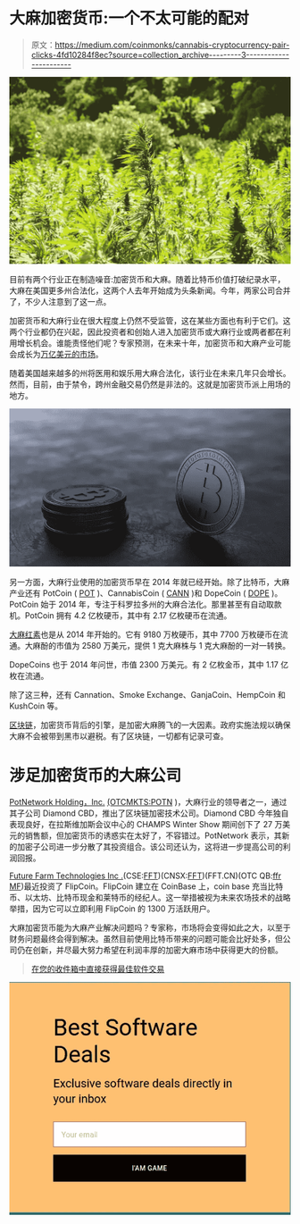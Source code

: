 # 大麻加密货币:一个不太可能的配对

> 原文：<https://medium.com/coinmonks/cannabis-cryptocurrency-pair-clicks-4fd10284f8ec?source=collection_archive---------3----------------------->

![](img/ed460dc6287f7d5fbed5c26ddabde73e.png)

目前有两个行业正在制造噪音:加密货币和大麻。随着比特币价值打破纪录水平，大麻在美国更多州合法化，这两个人去年开始成为头条新闻。今年，两家公司合并了，不少人注意到了这一点。

加密货币和大麻行业在很大程度上仍然不受监管，这在某些方面也有利于它们。这两个行业都仍在兴起，因此投资者和创始人进入加密货币或大麻行业或两者都在利用增长机会。谁能责怪他们呢？专家预测，在未来十年，加密货币和大麻产业可能会成长为[万亿美元的市场](https://finance.yahoo.com/news/potnetwork-holding-enter-world-fastest-100000006.html)。

随着美国越来越多的州将医用和娱乐用大麻合法化，该行业在未来几年只会增长。然而，目前，由于禁令，跨州金融交易仍然是非法的。这就是加密货币派上用场的地方。

![](img/eaa6f3139c43a6d14443b636fad6f6c9.png)

另一方面，大麻行业使用的加密货币早在 2014 年就已经开始。除了比特币，大麻产业还有 PotCoin ( [POT](https://coinmarketcap.com/currencies/potcoin/) )、CannabisCoin ( [CANN](https://coinmarketcap.com/currencies/potcoin/) )和 DopeCoin ( [DOPE](https://coinmarketcap.com/currencies/dopecoin/) )。PotCoin 始于 2014 年，专注于科罗拉多州的大麻合法化。那里甚至有自动取款机。PotCoin 拥有 4.2 亿枚硬币，其中有 2.17 亿枚硬币在流通。

[大麻红素](https://www.investopedia.com/news/top-marijuana-cryptocurrencies/)也是从 2014 年开始的。它有 9180 万枚硬币，其中 7700 万枚硬币在流通。大麻酚的市值为 2580 万美元，提供 1 克大麻株与 1 克大麻酚的一对一转换。

DopeCoins 也于 2014 年问世，市值 2300 万美元。有 2 亿枚金币，其中 1.17 亿枚在流通。

除了这三种，还有 Cannation、Smoke Exchange、GanjaCoin、HempCoin 和 KushCoin 等。

[区块链](https://www.cnbc.com/2017/12/15/bitcoin-offers-the-cannabis-industry-an-alternative-to-banks.html)，加密货币背后的引擎，是加密大麻腾飞的一大因素。政府实施法规以确保大麻不会被带到黑市以避税。有了区块链，一切都有记录可查。

# **涉足加密货币的大麻公司**

[PotNetwork Holding，Inc.](https://www.potnetworkholding.com/) [(OTCMKTS:POTN](https://finance.yahoo.com/quote/POTN/) )，大麻行业的领导者之一，通过其子公司 Diamond CBD，推出了区块链加密技术公司。Diamond CBD 今年独自表现良好，在拉斯维加斯会议中心的 CHAMPS Winter Show 期间创下了 27 万美元的销售额，但加密货币的诱惑实在太好了，不容错过。PotNetwork 表示，其新的加密子公司进一步分散了其投资组合。该公司还认为，这将进一步提高公司的利润回报。

[Future Farm Technologies Inc .](https://www.globenewswire.com/Tracker?data=jkBF3imvpD4glMwASWrDNlEdpj_IyFH8hfyXnGdbxQ6dQSbNJYfccTCFsATsLplzBCyDmO4xLV5kxGfOCXmU9XBJOjdXM7lEVNikUw27PMQ=)(CSE:[FFT](http://www.nasdaq.com/symbol/fft))(CNSX:[FFT](http://www.nasdaq.com/symbol/fft))(FFT.CN)(OTC QB:[ffr MF](http://www.nasdaq.com/symbol/ffrmf))最近投资了 FlipCoin。FlipCoin 建立在 CoinBase 上，coin base 充当比特币、以太坊、比特币现金和莱特币的经纪人。这一举措被视为未来农场技术的战略举措，因为它可以立即利用 FlipCoin 的 1300 万活跃用户。

大麻加密货币能为大麻产业解决问题吗？专家称，市场将会变得如此之大，以至于财务问题最终会得到解决。虽然目前使用比特币带来的问题可能会比好处多，但公司仍在创新，并尽最大努力希望在利润丰厚的加密大麻市场中获得更大的份额。

> [在您的收件箱中直接获得最佳软件交易](https://coincodecap.com/?utm_source=coinmonks)

[![](img/7c0b3dfdcbfea594cc0ae7d4f9bf6fcb.png)](https://coincodecap.com/?utm_source=coinmonks)